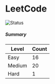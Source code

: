 # LeetCode

![Status](https://img.shields.io/badge/status-37%2F329-brightgreen.svg)

##### Summary

| Level  | Count|
|--------|------|
| Easy   |  16  |
| Medium |  20  |
| Hard   |  1   |
